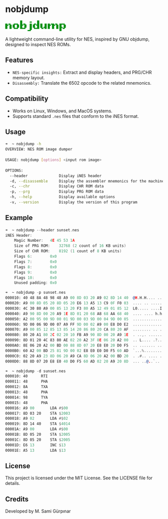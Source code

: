 # nobjdump
<img src="img/logo.png" alt="image" width="194" height="auto">

A lightweight command-line utility for NES, inspired by GNU objdump, designed to inspect NES ROMs.
## Features
+ `NES-specific insights:` Extract and display headers, and PRG/CHR memory layout.
+ `Disassembly:` Translate the 6502 opcode to the related mnemonics.
## Compatibility
+ Works on Linux, Windows, and MacOS systems.
+ Supports standard `.nes` files that conform to the iNES format.
## Usage
```bash
➜  ~ nobjdump -h
OVERVIEW: NES ROM image dumper

USAGE: nobjdump [options] <input rom image>

OPTIONS:
  --header              Display iNES header
  -d, --disassemble     Display the assembler mnemonics for the machine instructions
  -c, --chr             Display CHR ROM data
  -p, --prg             Display PRG ROM data
  -h, --help            Display available options
  -v, --version         Display the version of this program
```
## Example
```asm
➜  ~ nobjdump --header sunset.nes
iNES Header:
    Magic Number: 	4E 45 53 1A
    Size of PRG ROM: 	32768 (2 count of 16 KB units)
    Size of CHR ROM: 	8192 (1 count of 8 KB units)
    Flags 6: 		0x0
    Flags 7: 		0x0
    Flags 8: 		0x0
    Flags 9: 		0x0
    Flags 10:		0x0
    Unused padding:	0x0
```
```asm
➜  ~ nobjdump -p sunset.nes
000010:	40 48 8A 48 98 48 A9 00 8D 03 20 A9 02 8D 14 40  @H.H.H.... ....@
000020:	A9 00 8D 05 20 8D 05 20 E6 13 A5 13 C9 0F F0 03  .... .. ........
000030:	4C 30 80 A9 00 85 13 20 F3 80 A5 12 49 01 85 12  L0..... ....I...
000040:	A9 90 8D 00 20 A9 1E 8D 01 20 68 A8 68 AA 68 40  .... .... h.h.h@
000050:	A2 00 95 00 9D 00 01 9D 00 03 9D 00 04 9D 00 05  ................
000060:	9D 00 06 9D 00 07 A9 FF 9D 00 02 A9 00 E8 D0 E2  ................
000070:	A9 00 85 12 85 13 85 14 20 86 80 20 CA 80 20 AF  ........ .. .. .
000080:	80 20 A1 80 2C 02 20 10 FB A9 90 8D 00 20 A9 1E  . ..,. ...... ..
000090:	8D 01 20 4C 83 80 AE 02 20 A2 3F 8E 06 20 A2 00  .. L.... .?.. ..
0000A0:	8E 06 20 A2 00 BD 00 88 8D 07 20 E8 E0 20 D0 F5  .. ....... .. ..
0000B0:	60 A2 00 BD 25 81 9D 00 02 E8 E0 E0 D0 F5 60 AD  `...%.........`.
0000C0:	02 20 A9 23 8D 06 20 A9 CA 8D 06 20 A2 00 BD 20  . .#.. .... ... 
0000D0:	88 8D 07 20 E8 E0 40 D0 F5 60 AD 02 20 A9 20 8D  ... ..@..`.. . .
```
```asm
➜  ~ nobjdump -d sunset.nes
000010:	40		RTI
000011:	48		PHA
000012:	8A		TXA
000013:	48		PHA
000014:	98		TYA
000015:	48		PHA
000016:	A9 00 		LDA #$00
000017:	8D 03 20 	STA $2003
000018:	A9 02 		LDA #$02
000019:	8D 14 40 	STA $4014
00001A:	A9 00 		LDA #$00
00001B:	8D 05 20 	STA $2005
00001C:	8D 05 20 	STA $2005
00001D:	E6 13 		INC $13
00001E:	A5 13 		LDA $13
```

## License
This project is licensed under the MIT License. See the LICENSE file for details.

## Credits
Developed by M. Sami Gürpınar

